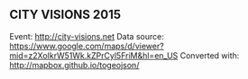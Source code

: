 CITY VISIONS 2015
-----------------

Event: http://city-visions.net
Data source: https://www.google.com/maps/d/viewer?mid=z2XoIkrW51Wk.kZPrCyl5FriM&hl=en_US
Converted with: http://mapbox.github.io/togeojson/

